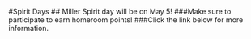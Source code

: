 <br/>
#Spirit Days
## Miller Spirit day will be on May 5!
###Make sure to participate to earn homeroom points!
###Click the link below for more information.
<https://docs.google.com/document/d/1txi__7vjn5pEBau9Sn01bKVmo42IYT85-1p5jzIa9uE/edit?ts=58f7e98c>
<list>

